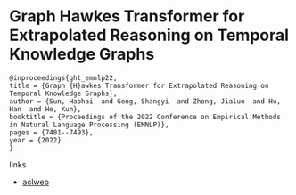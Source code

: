 # Graph Hawkes Transformer for Extrapolated Reasoning on Temporal Knowledge Graphs

```
@inproceedings{ght_emnlp22,
title = {Graph {H}awkes Transformer for Extrapolated Reasoning on Temporal Knowledge Graphs},
author = {Sun, Haohai  and Geng, Shangyi  and Zhong, Jialun  and Hu, Han  and He, Kun},
booktitle = {Proceedings of the 2022 Conference on Empirical Methods in Natural Language Processing (EMNLP)},
pages = {7481--7493},
year = {2022}
}
```

links
- [aclweb](https://aclanthology.org/2022.emnlp-main.507)
